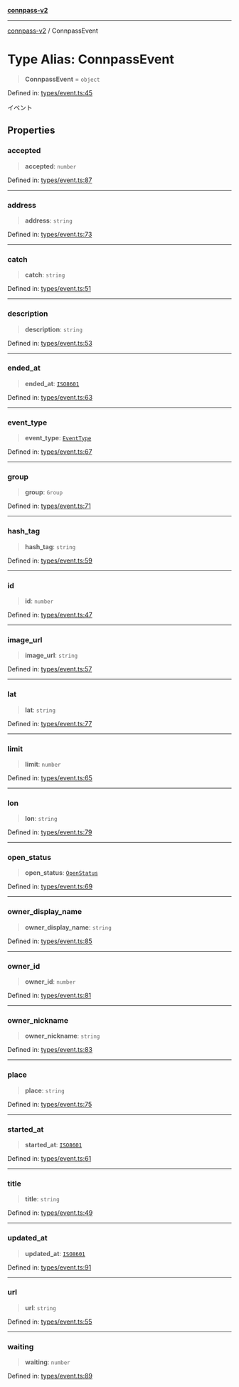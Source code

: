 [**connpass-v2**](../README.md)

***

[connpass-v2](../globals.md) / ConnpassEvent

# Type Alias: ConnpassEvent

> **ConnpassEvent** = `object`

Defined in: [types/event.ts:45](https://github.com/ryohidaka/node-connpass/blob/1ae7f0b2e153a6215fcc18b6a6cd863768884c30/src/types/event.ts#L45)

イベント

## Properties

### accepted

> **accepted**: `number`

Defined in: [types/event.ts:87](https://github.com/ryohidaka/node-connpass/blob/1ae7f0b2e153a6215fcc18b6a6cd863768884c30/src/types/event.ts#L87)

***

### address

> **address**: `string`

Defined in: [types/event.ts:73](https://github.com/ryohidaka/node-connpass/blob/1ae7f0b2e153a6215fcc18b6a6cd863768884c30/src/types/event.ts#L73)

***

### catch

> **catch**: `string`

Defined in: [types/event.ts:51](https://github.com/ryohidaka/node-connpass/blob/1ae7f0b2e153a6215fcc18b6a6cd863768884c30/src/types/event.ts#L51)

***

### description

> **description**: `string`

Defined in: [types/event.ts:53](https://github.com/ryohidaka/node-connpass/blob/1ae7f0b2e153a6215fcc18b6a6cd863768884c30/src/types/event.ts#L53)

***

### ended\_at

> **ended\_at**: [`ISO8601`](ISO8601.md)

Defined in: [types/event.ts:63](https://github.com/ryohidaka/node-connpass/blob/1ae7f0b2e153a6215fcc18b6a6cd863768884c30/src/types/event.ts#L63)

***

### event\_type

> **event\_type**: [`EventType`](../enumerations/EventType.md)

Defined in: [types/event.ts:67](https://github.com/ryohidaka/node-connpass/blob/1ae7f0b2e153a6215fcc18b6a6cd863768884c30/src/types/event.ts#L67)

***

### group

> **group**: `Group`

Defined in: [types/event.ts:71](https://github.com/ryohidaka/node-connpass/blob/1ae7f0b2e153a6215fcc18b6a6cd863768884c30/src/types/event.ts#L71)

***

### hash\_tag

> **hash\_tag**: `string`

Defined in: [types/event.ts:59](https://github.com/ryohidaka/node-connpass/blob/1ae7f0b2e153a6215fcc18b6a6cd863768884c30/src/types/event.ts#L59)

***

### id

> **id**: `number`

Defined in: [types/event.ts:47](https://github.com/ryohidaka/node-connpass/blob/1ae7f0b2e153a6215fcc18b6a6cd863768884c30/src/types/event.ts#L47)

***

### image\_url

> **image\_url**: `string`

Defined in: [types/event.ts:57](https://github.com/ryohidaka/node-connpass/blob/1ae7f0b2e153a6215fcc18b6a6cd863768884c30/src/types/event.ts#L57)

***

### lat

> **lat**: `string`

Defined in: [types/event.ts:77](https://github.com/ryohidaka/node-connpass/blob/1ae7f0b2e153a6215fcc18b6a6cd863768884c30/src/types/event.ts#L77)

***

### limit

> **limit**: `number`

Defined in: [types/event.ts:65](https://github.com/ryohidaka/node-connpass/blob/1ae7f0b2e153a6215fcc18b6a6cd863768884c30/src/types/event.ts#L65)

***

### lon

> **lon**: `string`

Defined in: [types/event.ts:79](https://github.com/ryohidaka/node-connpass/blob/1ae7f0b2e153a6215fcc18b6a6cd863768884c30/src/types/event.ts#L79)

***

### open\_status

> **open\_status**: [`OpenStatus`](../enumerations/OpenStatus.md)

Defined in: [types/event.ts:69](https://github.com/ryohidaka/node-connpass/blob/1ae7f0b2e153a6215fcc18b6a6cd863768884c30/src/types/event.ts#L69)

***

### owner\_display\_name

> **owner\_display\_name**: `string`

Defined in: [types/event.ts:85](https://github.com/ryohidaka/node-connpass/blob/1ae7f0b2e153a6215fcc18b6a6cd863768884c30/src/types/event.ts#L85)

***

### owner\_id

> **owner\_id**: `number`

Defined in: [types/event.ts:81](https://github.com/ryohidaka/node-connpass/blob/1ae7f0b2e153a6215fcc18b6a6cd863768884c30/src/types/event.ts#L81)

***

### owner\_nickname

> **owner\_nickname**: `string`

Defined in: [types/event.ts:83](https://github.com/ryohidaka/node-connpass/blob/1ae7f0b2e153a6215fcc18b6a6cd863768884c30/src/types/event.ts#L83)

***

### place

> **place**: `string`

Defined in: [types/event.ts:75](https://github.com/ryohidaka/node-connpass/blob/1ae7f0b2e153a6215fcc18b6a6cd863768884c30/src/types/event.ts#L75)

***

### started\_at

> **started\_at**: [`ISO8601`](ISO8601.md)

Defined in: [types/event.ts:61](https://github.com/ryohidaka/node-connpass/blob/1ae7f0b2e153a6215fcc18b6a6cd863768884c30/src/types/event.ts#L61)

***

### title

> **title**: `string`

Defined in: [types/event.ts:49](https://github.com/ryohidaka/node-connpass/blob/1ae7f0b2e153a6215fcc18b6a6cd863768884c30/src/types/event.ts#L49)

***

### updated\_at

> **updated\_at**: [`ISO8601`](ISO8601.md)

Defined in: [types/event.ts:91](https://github.com/ryohidaka/node-connpass/blob/1ae7f0b2e153a6215fcc18b6a6cd863768884c30/src/types/event.ts#L91)

***

### url

> **url**: `string`

Defined in: [types/event.ts:55](https://github.com/ryohidaka/node-connpass/blob/1ae7f0b2e153a6215fcc18b6a6cd863768884c30/src/types/event.ts#L55)

***

### waiting

> **waiting**: `number`

Defined in: [types/event.ts:89](https://github.com/ryohidaka/node-connpass/blob/1ae7f0b2e153a6215fcc18b6a6cd863768884c30/src/types/event.ts#L89)

